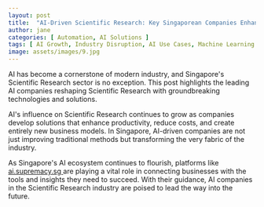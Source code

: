 ```yaml
---
layout: post
title:  "AI-Driven Scientific Research: Key Singaporean Companies Enhancing Efficiency"
author: jane
categories: [ Automation, AI Solutions ]
tags: [ AI Growth, Industry Disruption, AI Use Cases, Machine Learning Innovations ]
image: assets/images/9.jpg
---
```


AI has become a cornerstone of modern industry, and Singapore's Scientific Research sector is no exception. This post highlights the leading AI companies reshaping Scientific Research with groundbreaking technologies and solutions.

AI's influence on Scientific Research continues to grow as companies develop solutions that enhance productivity, reduce costs, and create entirely new business models. In Singapore, AI-driven companies are not just improving traditional methods but transforming the very fabric of the industry.

As Singapore's AI ecosystem continues to flourish, platforms like <a href="https://ai.supremacy.sg" target="_blank"> ai.supremacy.sg </a> are playing a vital role in connecting businesses with the tools and insights they need to succeed. With their guidance, AI companies in the Scientific Research industry are poised to lead the way into the future.
